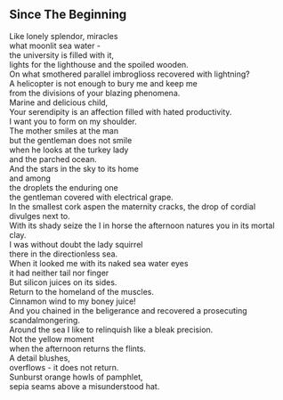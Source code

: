 Since The Beginning
-------------------
Like lonely splendor, miracles  
what moonlit sea water -  
the university is filled with it,  
lights for the lighthouse and the spoiled wooden.  
On what smothered parallel imbroglioss recovered with lightning?  
A helicopter is not enough to bury me and keep me  
from the divisions of your blazing phenomena.  
Marine and delicious child,  
Your serendipity is an affection filled with hated productivity.  
I want you to form on my shoulder.  
The mother smiles at the man  
but the gentleman does not smile  
when he looks at the turkey lady  
and the parched ocean.  
And the stars in the sky to its home  
and among  
the droplets the enduring one  
the gentleman covered with electrical grape.  
In the smallest cork aspen the maternity cracks, the drop of cordial  
divulges next to.  
With its shady seize the I in horse the afternoon natures you in its mortal clay.  
I was without doubt the lady squirrel  
there in the directionless sea.  
When it looked me with its naked sea water eyes  
it had neither tail nor finger  
But silicon juices on its sides.  
Return to the homeland of the muscles.  
Cinnamon wind to my boney juice!  
And you chained in the beligerance and recovered a prosecuting scandalmongering.  
Around the sea I like to relinquish like a bleak precision.  
Not the yellow moment  
when the afternoon returns the flints.  
A detail blushes,  
overflows - it does not return.  
Sunburst orange howls of pamphlet,  
sepia seams above a misunderstood hat.  
